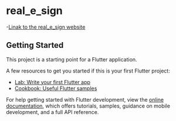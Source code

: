 # real_e_sign

-[Linak to the real_e_sign website](https://real-esign-hosting-aroda-2a1560b07c765730ff41c4bb146960e016a15d.gitlab.io/)

## Getting Started

This project is a starting point for a Flutter application.

A few resources to get you started if this is your first Flutter project:

- [Lab: Write your first Flutter app](https://docs.flutter.dev/get-started/codelab)
- [Cookbook: Useful Flutter samples](https://docs.flutter.dev/cookbook)

For help getting started with Flutter development, view the
[online documentation](https://docs.flutter.dev/), which offers tutorials,
samples, guidance on mobile development, and a full API reference.
